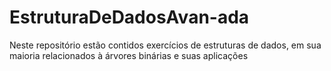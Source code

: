 # EstruturaDeDadosAvan-ada
Neste repositório estão contidos exercícios de estruturas de dados, em sua maioria relacionados à árvores binárias e suas aplicações
